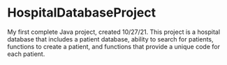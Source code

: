 # HospitalDatabaseProject
My first complete Java project, created 10/27/21. This project is a hospital database that includes a patient database, ability to search for patients, 
functions to create a patient, and functions that provide a unique code for each patient. 
